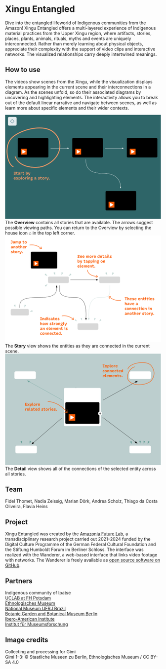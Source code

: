 # Xingu Entangled

Dive into the entangled lifeworld of Indigenous communities from the Amazon! Xingu Entangled offers a multi-layered experience of Indigenous material practices from the Upper Xingu region, where artifacts, stories, places, plants, animals, rituals, myths and events are uniquely interconnected. Rather than merely learning about physical objects, appreciate their complexity with the support of video clips and interactive networks. The visualized relationships carry deeply intertwined meanings. 

## How to use  
The videos show scenes from the Xingu, while the visualization displays elements appearing in the current scene and their interconnections in a diagram. As the scenes unfold, so do their associated diagrams by uncovering and highlighting elements. The interactivity allows you to break out of the default linear narrative and navigate between scenes, as well as learn more about specific elements and their wider contexts.  

![overview](overview_EN.png)  
The **Overview** contains all stories that are available. The arrows suggest possible viewing paths. You can return to the Overview by selecting the house icon ⌂ in the top left corner.  
![storyview](storyview_EN.png)  
The **Story** view shows the entities as they are connected in the current scene.  
![detailview](detailview_EN.png)  
The **Detail** view shows all of the connections of the selected entity across all stories.  

## Team  
Fidel Thomet, Nadia Zeissig, Marian Dörk, Andrea Scholz, Thiago da Costa Oliveira, Flavia Heins  

## Project
Xingu Entangled was created by the [Amazonia Future Lab](https://amazoniafuturelab.fh-potsdam.de), a transdisciplinary research project carried out 2021–2024 funded by the Digital Culture Programme of the German Federal Cultural Foundation and the Stiftung Humboldt Forum im Berliner Schloss. The interface was realized with the Wanderer, a web-based interface that links video footage with networks. The Wanderer is freely available as [open source software on GitHub](https://github.com/uclab-potsdam/wanderer).  

## Partners  
Indigenous community of Ipatse  
[UCLAB at FH Potsdam](https://uclab.fh-potsdam.de/)   
[Ethnologisches Museum](https://www.smb.museum/en/museums-institutions/ethnologisches-museum/home/)  
[National Museum UFRJ Brazil](https://www.museunacional.ufrj.br/)  
[Botanic Garden and Botanical Museum Berlin](https://www.bo.berlin/en)  
[Ibero-American Institute](https://www.iai.spk-berlin.de/en/home.html)  
[Institut für Museumsforschung](https://www.smb.museum/museen-einrichtungen/institut-fuer-museumsforschung/home/)  

## Image credits  
Collecting and processing for Gimi  
Gimi 1–3: © Staatliche Museen zu Berlin, Ethnologisches Museum / CC BY-SA 4.0  
